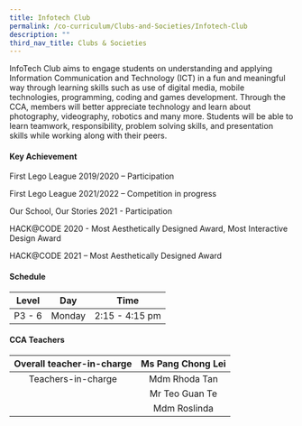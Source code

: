 ```yaml
---
title: Infotech Club
permalink: /co-curriculum/Clubs-and-Societies/Infotech-Club
description: ""
third_nav_title: Clubs & Societies
---
```

InfoTech Club aims to engage students on understanding and applying Information Communication and Technology (ICT) in a fun and meaningful way through learning skills such as use of digital media, mobile technologies, programming, coding and games development. Through the CCA, members will better appreciate technology and learn about photography, videography, robotics and many more. Students will be able to learn teamwork, responsibility, problem solving skills, and presentation skills while working along with their peers.
 
#### **Key Achievement**


First Lego League 2019/2020 – Participation

First Lego League 2021/2022 – Competition in progress

Our School, Our Stories 2021 - Participation

HACK@CODE 2020 - Most Aesthetically Designed Award, Most Interactive Design Award

HACK@CODE 2021 – Most Aesthetically Designed Award

#### **Schedule**

|  Level |   Day  |      Time      |
|:------:|:------:|:--------------:|
| P3 - 6 | Monday | 2:15 - 4:15 pm |

#### **CCA Teachers**

| Overall teacher-in-charge | Ms Pang Chong Lei |
|:-------------------------:|:-----------------:|
|     Teachers-in-charge    |   Mdm Rhoda Tan   |
|                           |   Mr Teo Guan Te  |
|                           |    Mdm Roslinda   |